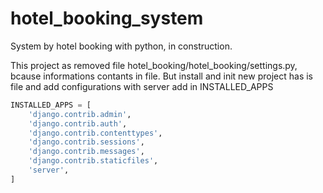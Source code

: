 # hotel_booking_system
System by hotel booking with python, in construction.

This project as removed file hotel_booking/hotel_booking/settings.py, bcause informations contants in file. But install and init new project has is file and add configurations with server add in INSTALLED_APPS 

```py
INSTALLED_APPS = [
    'django.contrib.admin',
    'django.contrib.auth',
    'django.contrib.contenttypes',
    'django.contrib.sessions',
    'django.contrib.messages',
    'django.contrib.staticfiles',
    'server',
]
```
